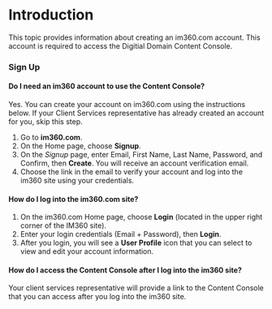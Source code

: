 #	Introduction

This topic provides information about creating an im360.com account. This account is required to access the Digitial Domain Content Console.

### Sign Up

#### <a id="do-i-need-an-account"></a>Do I need an im360 account to use the Content Console?

Yes. You can create your account on im360.com using the instructions below. If your Client Services representative has already created an account for you, skip this step.

1. Go to **im360.com**.
2. On the Home page, choose **Signup**.
2. On the *Signup* page, enter Email, First Name, Last Name, Password, and Confirm, then **Create**. You will receive an account verification email.
3. Choose the link in the email to verify your account and log into the im360 site using your credentials.

#### <a id="log-in"></a>How do I log into the im360.com site?

1. On the im360.com Home page, choose **Login** (located in the upper right corner of the IM360 site).
3. Enter your login credentials (Email + Password), then **Login**.
4. After you login, you will see a **User Profile** icon that you can select to view and edit your account information.

#### <a id="access-console"></a>How do I access the Content Console after I log into the im360 site?

Your client services representative will provide a link to the Content Console that you can access after you log into the im360 site.
